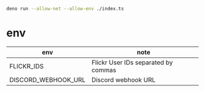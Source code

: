 ```sh
deno run --allow-net --allow-env ./index.ts
```

# env

| env                 | note                                |
| ------------------- | ----------------------------------- |
| FLICKR_IDS          | Flickr User IDs separated by commas |
| DISCORD_WEBHOOK_URL | Discord webhook URL                 |
